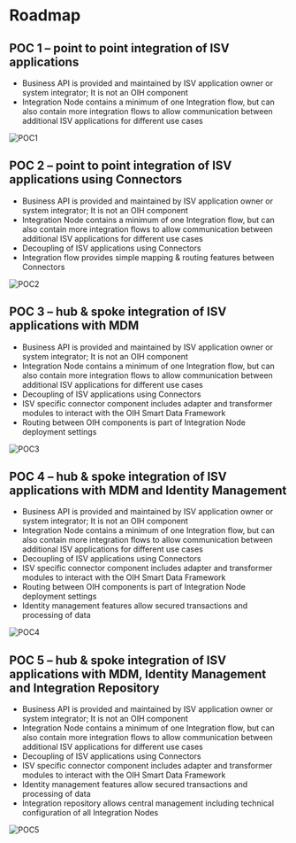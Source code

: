 # Roadmap

## POC 1 – point to point integration of ISV applications

- Business API is provided and maintained by ISV application owner or system integrator; It is not an OIH component
- Integration Node contains a minimum of one Integration flow, but can also contain more integration flows to allow communication
between additional ISV applications for different use cases

![POC1](https://github.com/openintegrationhub/Architecture/blob/master/Roadmap/Assets/POC1PointToPoint.PNG)

## POC 2 – point to point integration of ISV applications using Connectors

- Business API is provided and maintained by ISV application owner or system integrator; It is not an OIH component
- Integration Node contains a minimum of one Integration flow, but can also contain more integration flows to allow communication
between additional ISV applications for different use cases
- Decoupling of ISV applications using Connectors
- Integration flow provides simple mapping & routing features between Connectors

![POC2](https://github.com/openintegrationhub/Architecture/blob/master/Roadmap/Assets/POC2PointToPointUsingConnectors.PNG)

## POC 3 – hub & spoke integration of ISV applications with MDM

- Business API is provided and maintained by ISV application owner or system integrator; It is not an OIH component
- Integration Node contains a minimum of one Integration flow, but can also contain more integration flows to allow communication
between additional ISV applications for different use cases
- Decoupling of ISV applications using Connectors
- ISV specific connector component includes adapter and transformer modules to interact with the OIH Smart Data Framework
- Routing between OIH components is part of Integration Node deployment settings

![POC3](https://github.com/openintegrationhub/Architecture/blob/master/Roadmap/Assets/POC3HubAndSpokeIntegrationWithMdm.PNG)

## POC 4 – hub & spoke integration of ISV applications with MDM and Identity Management

- Business API is provided and maintained by ISV application owner or system integrator; It is not an OIH component
- Integration Node contains a minimum of one Integration flow, but can also contain more integration flows to allow communication
between additional ISV applications for different use cases
- Decoupling of ISV applications using Connectors
- ISV specific connector component includes adapter and transformer modules to interact with the OIH Smart Data Framework
- Routing between OIH components is part of Integration Node deployment settings
- Identity management features allow secured transactions and processing of data

![POC4](https://github.com/openintegrationhub/Architecture/blob/master/Roadmap/Assets/POC4HubAndSpokeWithMdmAndIdentityManagement.PNG)

## POC 5 – hub & spoke integration of ISV applications with MDM, Identity Management and Integration Repository

- Business API is provided and maintained by ISV application owner or system integrator; It is not an OIH component
- Integration Node contains a minimum of one Integration flow, but can also contain more integration flows to allow communication
between additional ISV applications for different use cases
- Decoupling of ISV applications using Connectors
- ISV specific connector component includes adapter and transformer modules to interact with the OIH Smart Data Framework
- Identity management features allow secured transactions and processing of data
- Integration repository allows central management including technical configuration of all Integration Nodes

![POC5](https://github.com/openintegrationhub/Architecture/blob/master/Roadmap/Assets/POC5HubAndSpokeWithMdmIdentityManagementAndIntegrationRepository.PNG)
